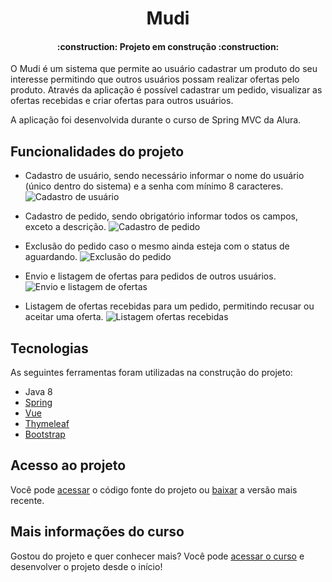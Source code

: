<h1 align="center"> Mudi </h1>
<h4 align="center"> 
    :construction:  Projeto em construção  :construction:
</h4>

O Mudi é um sistema que permite ao usuário cadastrar um produto do seu interesse permitindo que outros usuários possam realizar ofertas pelo produto. 
Através da aplicação é possível cadastrar um pedido, visualizar as ofertas recebidas e criar ofertas para outros usuários.

A aplicação foi desenvolvida durante o curso de Spring MVC da Alura.

## Funcionalidades do projeto

- Cadastro de usuário, sendo necessário informar o nome do usuário (único dentro do sistema) e a senha com mínimo 8 caracteres.
![Cadastro de usuário](https://user-images.githubusercontent.com/52134136/142472033-07cb2fbf-dbe9-4ef9-855d-257a008a2a2b.gif)

- Cadastro de pedido, sendo obrigatório informar todos os campos, exceto a descrição.
![Cadastro de pedido](https://user-images.githubusercontent.com/52134136/142473149-4e4d0e44-7b58-4564-bf41-d8a608f39a10.gif)

- Exclusão do pedido caso o mesmo ainda esteja com o status de aguardando.
![Exclusão do pedido](https://user-images.githubusercontent.com/52134136/142473963-875dd41e-e186-4e98-8458-5c186d97e2b6.gif)

- Envio e listagem de ofertas para pedidos de outros usuários.
![Envio e listagem de ofertas](https://user-images.githubusercontent.com/52134136/142475542-0a0091da-ce58-467f-ac15-cd4a77aa5036.gif)

- Listagem de ofertas recebidas para um pedido, permitindo recusar ou aceitar uma oferta.
![Listagem ofertas recebidas](https://user-images.githubusercontent.com/52134136/142476044-432f8433-f12d-4a11-9722-00c927ed0686.gif)

## Tecnologias

As seguintes ferramentas foram utilizadas na construção do projeto:

- Java 8
- [Spring](https://spring.io/)
- [Vue](https://vuejs.org/)
- [Thymeleaf](https://www.thymeleaf.org/)
- [Bootstrap](https://getbootstrap.com/)

## Acesso ao projeto
Você pode [acessar](https://github.com/DuduSumeck/spring-mvc-mudi/tree/master/src) o código fonte do projeto ou [baixar](https://github.com/DuduSumeck/spring-mvc-mudi/archive/refs/tags/v2.0.zip) a versão mais recente.

## Mais informações do curso

Gostou do projeto e quer conhecer mais? Você pode [acessar o curso](https://cursos.alura.com.br/course/spring-mvc-thymeleaf-bootstrap) e desenvolver o projeto desde o início!

